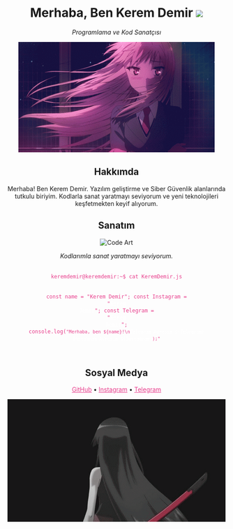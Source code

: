 <h1 align="center">Merhaba, Ben Kerem Demir <img src="https://cdn.iconscout.com/icon/free/png-512/free-c-58-1175247.png?w=22"></h1>
<p align="center">
  <em>Programlama ve Kod Sanatçısı</em>
</p>

<p align="center">
  <a href="https://github.com/keremdemirsec">
  <img src="img/3uvT.gif"></img><p>
  </a>
</p>

<h2 align="center">Hakkımda</h2>
<p align="center">Merhaba! Ben Kerem Demir. Yazılım geliştirme ve Siber Güvenlik alanlarında tutkulu biriyim. Kodlarla sanat yaratmayı seviyorum ve yeni teknolojileri keşfetmekten keyif alıyorum.</p>

<h2 align="center">Sanatım</h2>
<p align="center">
  <img src="https://i.gifer.com/origin/0d/0d46357640ea513cace8602acd97fe27_w200.gif" alt="Code Art">
</p>
<p align="center">
  <em>Kodlarımla sanat yaratmayı seviyorum.</em>
</p>
<pre align="center">
  <code style="color: #e83e8c;">
keremdemir@keremdemir:~$ cat KeremDemir.js

const name = "Kerem Demir";
const Instagram = "<a href="https://wwww.instagram.com/keremdemirsec/" style="color: #fff;">Kerem Demir</a>";
const Telegram = "<a href="https://t.me/keremdemirsec/" style="color: #fff;">Kerem Demir</a>";
console.log(`"Merhaba, ben ${name}!\n`<a href="https://wwww.instagram.com/keremdemirsec/" style="color: #fff;">`Telegram Adresim ${Telegram}`</a> <a href="https://wwww.instagram.com/keremdemirsec/" style="color: #fff;">`Instagram Adresim ${Instagram}`</a>`);"`
  </code>
</pre>

<h2 align="center">Sosyal Medya</h2>
<p align="center" >
  <a style="color: #e83e8c;" href="https://github.com/keremdemirsec">GitHub</a> •
  <a style="color: #e83e8c;" href="https://www.instagram.com/keremdemirsec/">Instagram</a> •
  <a style="color: #e83e8c;" href="https://t.me/keremdemirsec">Telegram</a>
</p>

<p align="center">
  <img src="img/TS0a.gif" alt="Contribution Grid Snake">
</p>
